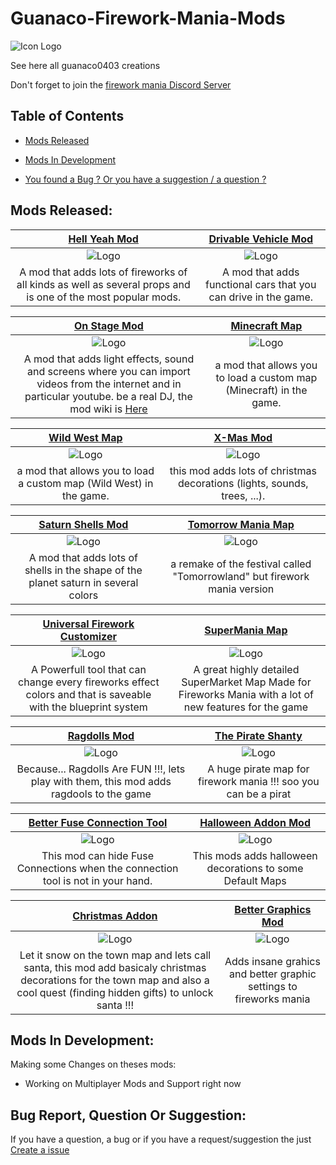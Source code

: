 # Guanaco-Firework-Mania-Mods
![Icon Logo](https://avatars.githubusercontent.com/u/76651037?s=48&v=4)

See here all guanaco0403 creations

Don't forget to join the [firework mania Discord Server](https://discord.gg/6TJPwUUrJp)

## Table of Contents

- [Mods Released](#Mods-Released)

- [Mods In Development](#Mods-In-Development)

- [You found a Bug ? Or you have a suggestion / a question ?](#Bug-Report-Question-Or-Suggestion)

## Mods Released:

|                      [Hell Yeah Mod](https://fireworksmania.mod.io/hell-yeah-mod)                      | [Drivable Vehicle Mod](https://fireworksmania.mod.io/cars-drivable-vehicle-mod-beta) |
| :----------------------------------------------------------: | :----------------------------------------------------------: |
| ![Logo](https://thumb.modcdn.io/mods/cab8/1470149/crop_320x180/the_hell_mod_thumbail.png) | ![Logo](https://thumb.modcdn.io/mods/482a/1690045/crop_320x180/baniere.1.png) |
| A mod that adds lots of fireworks of all kinds as well as several props and is one of the most popular mods. | A mod that adds functional cars that you can drive in the game. |

|                      [On Stage Mod](https://fireworksmania.mod.io/on-stage-mod)                      | [Minecraft Map](https://fireworksmania.mod.io/minecraft-map-mod-beta) |
| :----------------------------------------------------------: | :----------------------------------------------------------: |
| ![Logo](https://thumb.modcdn.io/mods/e52d/1779940/crop_320x180/on-stage-mod-thumbail.png) | ![Logo](https://thumb.modcdn.io/mods/2fad/1680383/crop_320x180/banire.png) |
| A mod that adds light effects, sound and screens where you can import videos from the internet and in particular youtube. be a real DJ, the mod wiki is [Here](https://fireworksmania.mod.io/guides/how-to-use-on-stage-mod) | a mod that allows you to load a custom map (Minecraft) in the game. |

|                      [Wild West Map](https://fireworksmania.mod.io/wild-west-map)                      | [X-Mas Mod](https://fireworksmania.mod.io/x-mas-mod) |
| :----------------------------------------------------------: | :----------------------------------------------------------: |
| ![Logo](https://thumb.modcdn.io/mods/6b28/1774423/crop_320x180/wildwest_banner.png) | ![Logo](https://thumb.modcdn.io/mods/8571/1655469/crop_320x180/x-mas_banner.png) |
| a mod that allows you to load a custom map (Wild West) in the game. | this mod adds lots of christmas decorations (lights, sounds, trees, ...). |

| [Saturn Shells Mod](https://fireworksmania.mod.io/saturn-shells-mod) | [Tomorrow Mania Map](https://fireworksmania.mod.io/tomorrow-mania-map) | 
| :----------------------------------------------------------: | :----------------------------------------------------------:
| ![Logo](https://thumb.modcdn.io/mods/601c/1671072/crop_320x180/banner.png) | ![Logo](https://thumb.modcdn.io/mods/8f66/2172224/crop_320x180/thumbail.png) |
| A mod that adds lots of shells in the shape of the planet saturn in several colors | a remake of the festival called "Tomorrowland" but firework mania version |

| [Universal Firework Customizer](https://fireworksmania.mod.io/universal-firework-customizer) | [SuperMania Map](https://fireworksmania.old.mod.io/supermania) |
| :----------------------------------------------------------: | :----------------------------------------------------------: |
| ![Logo](https://thumb.modcdn.io/mods/f4b7/2208650/crop_320x180/banner.png) | ![Logo](https://thumb.modcdn.io/mods/d0e6/2206066/crop_320x180/banner.1.png) |
| A Powerfull tool that can change every fireworks effect colors and that is saveable with the blueprint system | A great highly detailed SuperMarket Map Made for Fireworks Mania with a lot of new features for the game |

| [Ragdolls Mod](https://mod.io/g/fireworksmania/m/ragdolls-mod) | [The Pirate Shanty](https://mod.io/g/fireworksmania/m/the-pirate-shanty) |
| :----------------------------------------------------------: | :----------------------------------------------------------: |
| ![Logo](https://thumb.modcdn.io/mods/4ba9/2388859/crop_320x180/banner.png) | ![Logo](https://thumb.modcdn.io/mods/2585/2379930/crop_320x180/pirateshantybanner.png) |
| Because... Ragdolls Are FUN !!!, lets play with them, this mod adds ragdools to the game | A huge pirate map for firework mania !!! soo you can be a pirat |

| [Better Fuse Connection Tool](https://mod.io/g/fireworksmania/m/better-fuse-connection-tool) | [Halloween Addon Mod](https://mod.io/g/fireworksmania/m/halloween-addon) |
| :----------------------------------------------------------: | :----------------------------------------------------------: |
| ![Logo](https://thumb.modcdn.io/mods/52ca/2389642/crop_320x180/fireworksmania09-10-2218_19.png) | ![Logo](https://thumb.modcdn.io/mods/7eb8/2402090/crop_320x180/fireworksmania16-100000-2214.png) |
| This mod can hide Fuse Connections when the connection tool is not in your hand. | This mods adds halloween decorations to some Default Maps |

| [Christmas Addon](https://mod.io/g/fireworksmania/m/christmas-addon) | [Better Graphics Mod](https://mod.io/g/fireworksmania/m/better-graphics-mod) |
| :----------------------------------------------------------: | :----------------------------------------------------------: |
| ![Logo](https://thumb.modcdn.io/mods/0587/2524136/crop_320x180/fireworksmania21-11-2216_55.0.png) | ![Logo](https://thumb.modcdn.io/mods/4376/2596168/crop_320x180/bettergraphmod.png) |
| Let it snow on the town map and lets call santa, this mod add basicaly christmas decorations for the town map and also a cool quest (finding hidden gifts) to unlock santa !!! | Adds insane grahics and better graphic settings to fireworks mania |


## Mods In Development:

Making some Changes on theses mods:

- Working on Multiplayer Mods and Support right now

## Bug Report, Question Or Suggestion:

If you have a question, a bug or if you have a request/suggestion the just [Create a issue](https://github.com/guanaco0403/Guanaco-Firework-Mania-Mods/issues/new/choose)
